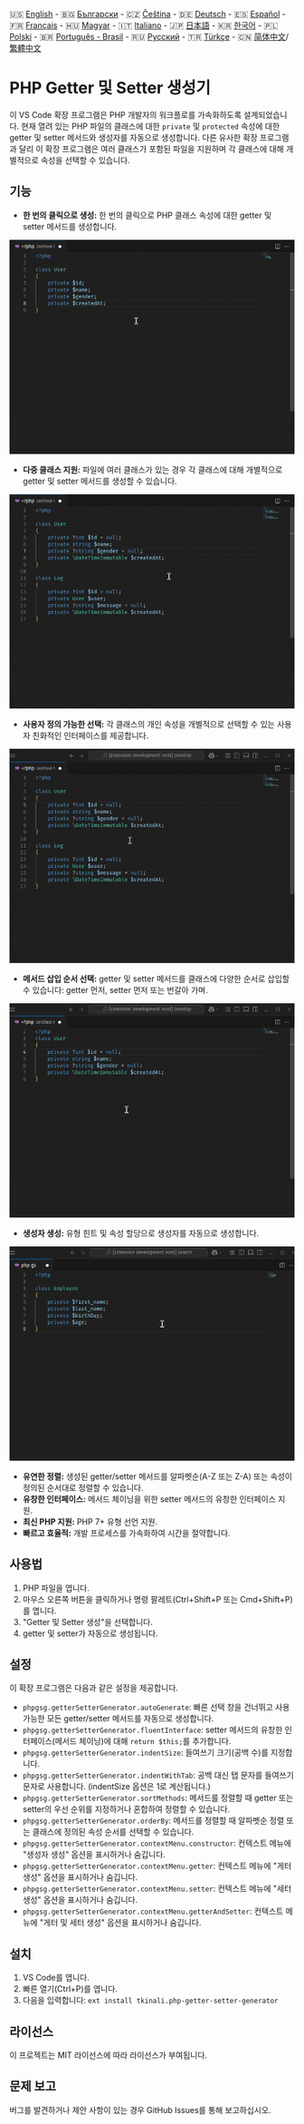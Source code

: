 🇺🇸 [English](./README.md) - 🇧🇬 [Български](./README_BG.md) - 🇨🇿 [Čeština](./README_CS.md) - 🇩🇪 [Deutsch](./README_DE.md) - 🇪🇸 [Español](./README_ES.md) - 🇫🇷 [Français](./README_FR.md) - 🇭🇺 [Magyar](./README_HU.md) - 🇮🇹 [Italiano](./README_IT.md) - 🇯🇵 [日本語](./README_JA.md) - 🇰🇷 [한국어](./README_KO.md) - 🇵🇱 [Polski](./README_PL.md) - 🇧🇷 [Português - Brasil](./README_PT-BR.md) - 🇷🇺 [Русский](./README_RU.md) - 🇹🇷 [Türkçe](./README_TR.md) - 🇨🇳 [简体中文](./README_ZH-CN.md)/[繁體中文](./README_ZH-TW.md)

# PHP Getter 및 Setter 생성기

이 VS Code 확장 프로그램은 PHP 개발자의 워크플로를 가속화하도록 설계되었습니다. 현재 열려 있는 PHP 파일의 클래스에 대한 `private` 및 `protected` 속성에 대한 getter 및 setter 메서드와 생성자를 자동으로 생성합니다. 다른 유사한 확장 프로그램과 달리 이 확장 프로그램은 여러 클래스가 포함된 파일을 지원하며 각 클래스에 대해 개별적으로 속성을 선택할 수 있습니다.

## 기능

- **한 번의 클릭으로 생성:** 한 번의 클릭으로 PHP 클래스 속성에 대한 getter 및 setter 메서드를 생성합니다.

![한 번의 클릭으로 생성](images/one-click.gif "한 번의 클릭으로 생성")

- **다중 클래스 지원:** 파일에 여러 클래스가 있는 경우 각 클래스에 대해 개별적으로 getter 및 setter 메서드를 생성할 수 있습니다.

![다중 클래스 지원](images/multi-class.gif "다중 클래스 지원")

- **사용자 정의 가능한 선택:** 각 클래스의 개인 속성을 개별적으로 선택할 수 있는 사용자 친화적인 인터페이스를 제공합니다.

![사용자 정의 가능한 선택](images/property-select.gif "사용자 정의 가능한 선택")

- **메서드 삽입 순서 선택:** getter 및 setter 메서드를 클래스에 다양한 순서로 삽입할 수 있습니다: getter 먼저, setter 먼저 또는 번갈아 가며.

![메서드 삽입 순서 선택](images/flexible-sort.gif "메서드 삽입 순서 선택")

- **생성자 생성:** 유형 힌트 및 속성 할당으로 생성자를 자동으로 생성합니다.

![생성자 생성](images/constructor.gif "생성자 생성")

- **유연한 정렬:** 생성된 getter/setter 메서드를 알파벳순(A-Z 또는 Z-A) 또는 속성이 정의된 순서대로 정렬할 수 있습니다.
- **유창한 인터페이스:** 메서드 체이닝을 위한 setter 메서드의 유창한 인터페이스 지원.
- **최신 PHP 지원:** PHP 7+ 유형 선언 지원.
- **빠르고 효율적:** 개발 프로세스를 가속화하여 시간을 절약합니다.

## 사용법

1. PHP 파일을 엽니다.
2. 마우스 오른쪽 버튼을 클릭하거나 명령 팔레트(Ctrl+Shift+P 또는 Cmd+Shift+P)를 엽니다.
3. "Getter 및 Setter 생성"을 선택합니다.
4. getter 및 setter가 자동으로 생성됩니다.

## 설정

이 확장 프로그램은 다음과 같은 설정을 제공합니다.

- `phpgsg.getterSetterGenerator.autoGenerate`: 빠른 선택 창을 건너뛰고 사용 가능한 모든 getter/setter 메서드를 자동으로 생성합니다.
- `phpgsg.getterSetterGenerator.fluentInterface`: setter 메서드의 유창한 인터페이스(메서드 체이닝)에 대해 `return $this;`를 추가합니다.
- `phpgsg.getterSetterGenerator.indentSize`: 들여쓰기 크기(공백 수)를 지정합니다.
- `phpgsg.getterSetterGenerator.indentWithTab`: 공백 대신 탭 문자를 들여쓰기 문자로 사용합니다. (indentSize 옵션은 1로 계산됩니다.)
- `phpgsg.getterSetterGenerator.sortMethods`: 메서드를 정렬할 때 getter 또는 setter의 우선 순위를 지정하거나 혼합하여 정렬할 수 있습니다.
- `phpgsg.getterSetterGenerator.orderBy`: 메서드를 정렬할 때 알파벳순 정렬 또는 클래스에 정의된 속성 순서를 선택할 수 있습니다.
- `phpgsg.getterSetterGenerator.contextMenu.constructor`: 컨텍스트 메뉴에 "생성자 생성" 옵션을 표시하거나 숨깁니다.
- `phpgsg.getterSetterGenerator.contextMenu.getter`: 컨텍스트 메뉴에 "게터 생성" 옵션을 표시하거나 숨깁니다.
- `phpgsg.getterSetterGenerator.contextMenu.setter`: 컨텍스트 메뉴에 "세터 생성" 옵션을 표시하거나 숨깁니다.
- `phpgsg.getterSetterGenerator.contextMenu.getterAndSetter`: 컨텍스트 메뉴에 "게터 및 세터 생성" 옵션을 표시하거나 숨깁니다.

## 설치

1. VS Code를 엽니다.
2. 빠른 열기(Ctrl+P)를 엽니다.
3. 다음을 입력합니다: `ext install tkinali.php-getter-setter-generator`

## 라이선스

이 프로젝트는 MIT 라이선스에 따라 라이선스가 부여됩니다.

## 문제 보고

버그를 발견하거나 제안 사항이 있는 경우 GitHub Issues를 통해 보고하십시오.